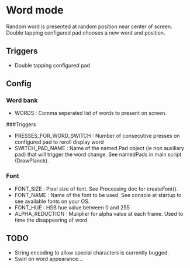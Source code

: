 Word mode
=======

Random word is presented at random position near center of screen. Double tapping configured pad chooses a new word and position.

## Triggers
- Double tapping configured pad

## Config
### Word bank
- WORDS : Comma seperated list of words to present on screen.

###Triggers
- PRESSES_FOR_WORD_SWITCH : Number of consecutive presses on configured pad to reroll display word
- SWITCH_PAD_NAME : Name of the named Pad object (ie non auxiliary pad) that will trigger the word change. See namedPads in main script (DrawPlanck).

### Font
- FONT_SIZE : Pixel size of font. See Processing doc for createFont().
- FONT_NAME : Name of the font to be used. See console at startup to see available fonts on your OS.
- FONT_HUE : HSB hue value between 0 and 255
- ALPHA_REDUCTION : Muliplier for alpha value at each frame. Used to time the disappearing of word.

## TODO
- String encoding to allow special characters is currently bugged.
- Swirl on word appearance...